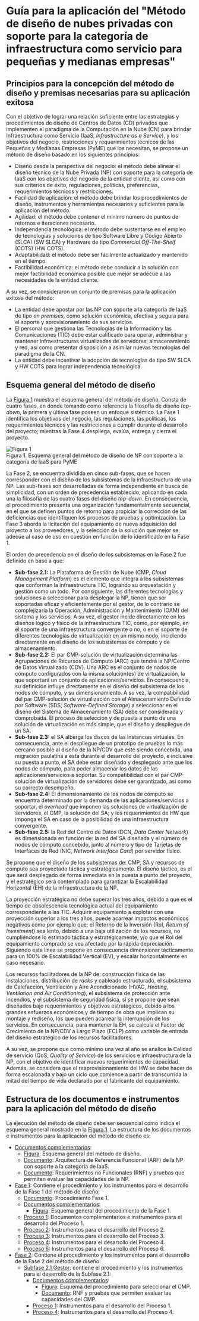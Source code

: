 # Guía para la aplicación del "Método de diseño de nubes privadas con soporte para la categoría de infraestructura como servicio para pequeñas y medianas empresas"  
## Principios para la concepción del método de diseño y premisas necesarias para su aplicación exitosa  
Con el objetivo de lograr una relación suficiente entre las estrategias y procedimientos de diseño de Centros de Datos (CD) privados que implementen el paradigma de la Computación en la Nube (CN) para brindar Infraestructura como Servicio (IaaS, _Infrastructure as a Service_), y los objetivos del negocio, restricciones y requerimientos técnicos de las Pequeñas y Medianas Empresas (PyME) que los necesitan, se propone un método de diseño basado en los siguientes principios:  
* Diseño desde la perspectiva del negocio: el método debe alinear el diseño técnico de la Nube Privada (NP) con soporte para la categoría de IaaS con los objetivos del negocio de la entidad cliente, así como con sus criterios de éxito, regulaciones, políticas, preferencias, requerimientos técnicos y restricciones.  
* Facilidad de aplicación: el método debe brindar los procedimientos de diseño, instrumentos y herramientas necesarios y suficientes para la aplicación del método.
* Agilidad: el método debe contener el mínimo número de puntos de retornos e iteraciones necesario.  
* Independencia tecnológica: el método debe sustentarse en el empleo de tecnologías y soluciones de tipo Software Libre y Código Abierto (SLCA) (SW SLCA) y Hardware de tipo _Commercial Off-The-Shelf_ (COTS) (HW COTS).  
* Adaptabilidad: el método debe ser fácilmente actualizado y mantenido en el tiempo.  
* Factibilidad económica: el método debe conducir a la solución con mejor factibilidad económica posible que mejor se adecúe a las necesidades de la entidad cliente.
  
A su vez, se consideraron un conjunto de premisas para la aplicación exitosa del método:    
* La entidad debe apostar por las NP con soporte a la categoría de IaaS de tipo _on premises_, como solución económica, efectiva y segura para el soporte y aprovisionamiento de sus servicios.  
* El personal que gestiona las Tecnologías de la Información y las Comunicaciones (TIC) debe estar calificado para operar, administrar y mantener infraestructuras virtualizadas de servidores, almacenamiento y red, así como presentar disposición a asimilar nuevas tecnologías del paradigma de la CN.  
* La entidad debe incentivar la adopción de tecnologías de tipo SW SLCA y HW COTS para lograr independencia tecnológica.
## Esquema general del método de diseño  
La  [Figura 1](https://github.com/liliarosag/Metodo-de-diseno-de-nubes-privadas-con-soporte-para-IaaS-para-PyME/blob/main/Documentos%20complementarios/Esquema%20general%20del%20m%C3%A9todo%20de%20dise%C3%B1ov2.jpg) muestra el esquema general del método de diseño. Consta de cuatro fases, en donde tomando como referencia la filosofía de diseño _top-down_, la primera y última fase poseen un enfoque sistémico. La Fase 1 identifica los objetivos del negocio, las regulaciones, las políticas, los requerimientos técnicos y las restricciones a cumplir durante el desarrollo del proyecto; mientras la Fase 4 despliega, evalúa, entrega y cierra el proyecto.

![Figura 1](https://github.com/liliarosag/Metodo-de-diseno-de-nubes-privadas-con-soporte-para-IaaS-para-PyME/blob/main/Documentos%20complementarios/Esquema%20general%20del%20m%C3%A9todo%20de%20dise%C3%B1ov2.jpg)  
Figura 1. Esquema general del método de diseño de NP con soporte a la categoría de IaaS para PyME  

La Fase 2, se encuentra dividida en cinco sub-fases, que se hacen corresponder con el diseño de los subsistemas de la infraestructura de una NP. Las sub-fases son desarrolladas de forma independiente en busca de simplicidad, con un orden de precedencia establecido, aplicando en cada una la filosofía de las cuatro fases del diseño _top-down_. En consecuencia, el procedimiento presenta una organización fundamentalmente secuencial, en el que se definen puntos de retorno para propiciar la corrección de las deficiencias que identifiquen los procesos de pruebas y optimización. La Fase 3 aborda la licitación del equipamiento de nueva adquisición del proyecto a los proveedores, y la selección de la solución que mejor se adecúe al caso de uso en cuestión en función de lo identificado en la Fase 1.

El orden de precedencia en el diseño de los subsistemas en la Fase 2 fue definido en base a que: 
* **Sub-fase 2.1:** La Plataforma de Gestión de Nube (CMP, _Cloud Management Platform_) es el elemento que integra a los subsistemas que conforman la infraestructura TIC, logrando su orquestación y gestión como un todo. Por consiguiente, las diferentes tecnologías y soluciones a seleccionar para desplegar la NP, tienen que ser soportadas eficaz y eficientemente por el gestor, de lo contrario se complejizaría la Operación, Administración y Mantenimiento (OAM) del sistema y los servicios. A su vez, el gestor incide directamente en los diseños lógico y físico de la infraestructura TIC, como, por ejemplo, en el soporte de una infraestructura convergente o no, o en el soporte de diferentes tecnologías de virtualización en un mismo nodo, incidiendo directamente en el diseño de los subsistemas de cómputo y de almacenamiento.  
* **Sub-fase 2.2:** El par CMP-solución de virtualización determina las Agrupaciones de Recursos de Cómputo (ARC) que tendrá la NP/Centro de Datos Virtualizado (CDV). Una ARC es el conjunto de nodos de cómputo configurados con la misma solución(es) de virtualización, la que soportará un conjunto de aplicaciones/servicios. En  consecuencia, su definición influye directamente en el diseño del subsistema de los nodos de cómputo, y su dimensionamiento. A su vez, la compatibilidad del par CMP-solución de virtualización con el Almacenamiento Definido por Software (SDS, _Software-Defined Storage_) a seleccionar en el diseño del Sistema de Almacenamiento (SA) debe ser considerada y comprobada. El proceso de selección y de puesta a punto de una solución de virtualización es más simple, que el diseño y despliegue de un SA.  
* **Sub-fase 2.3:** el SA alberga los discos de las instancias virtuales. En consecuencia, ante el despliegue de un prototipo de pruebas lo más cercano posible al diseño de la NP/CDV que esté siendo concebida, una migración paulatina a esta durante el desarrollo del proyecto, e inclusive su puesta a punto, el SA debe estar diseñado y desplegado ante que los nodos de cómputo, para poder almacenar los datos de las aplicaciones/servicios a soportar.  Su compatibilidad con el par CMP-solución de virtualización de servidores debe ser garantizado, así como su correcto desempeño.  
* **Sub-fase 2.4:** El dimensionamiento de los nodos de cómputo se encuentra determinado por la demanda de las aplicaciones/servicios a soportar, el _overhead_ que imponen las soluciones de virtualización de servidores, el CMP, la solución del SA; y los requerimientos de HW que imponga el SA en caso de la posibilidad de una infraestructura convergente.  
* **Sub-fase 2.5:** la Red del Centro de Datos (DCN, _Data Center Network_) es dimensionada en función de: la red del SA diseñada y el número de nodos de cómputo concebido, junto al número y tipo de Tarjetas de Interfaces de Red (NIC, _Network Interface Card_) por servidor físico. 

Se propone que el diseño de los subsistemas de: CMP, SA y recursos de cómputo sea proyectado táctica y estratégicamente. El diseño táctico, es el que será desplegado de forma inmediata en la puesta a punto del proyecto, y el estratégico será contemplado para garantizar la Escalabilidad Horizontal (EH) de la infraestructura de la NP. 

La proyección estratégica no debe superar los tres años, debido a que es el tiempo de obsolescencia tecnológica actual del equipamiento correspondiente a las TIC. Adquirir equipamiento a explotar con una proyección superior a los tres años, puede acarrear impactos económicos negativos como por ejemplo que: el Retorno de la Inversión (RoI, _Return of Investment_) sea lento, debido a una baja utilización de los recursos, no cumpliéndose lo estimado táctica y estratégicamente; y/o que el RoI del equipamiento comprado se vea afectado por la rápida depreciación. Siguiendo esta línea se propone en consecuencia dimensionar tácticamente para un 100% de Escalabilidad Vertical (EV), y escalar horizontalmente en caso necesario.

Los recursos facilitadores de la NP de: construcción física de las instalaciones, distribución de _racks_ y cableado estructurado, el subsistema de Calefacción, Ventilación y Aire Acondicionado (HVAC, _Heating, Ventilation and Air Conditioning_), el subsistema de protección ante incendios, y el subsistema de seguridad física, sí se propone que sean  diseñados bajo requerimientos y objetivos estratégicos, debido a los grandes esfuerzos económicos y de tiempo de obra que implican su montaje y rediseño, los que pueden acarrear la interrupción de los servicios. En consecuencia, para mantener la EH, se calcula el Factor de Crecimiento de la NP/CDV a Largo Plazo (FCLP) como variable de entrada del diseño estratégico de los recursos facilitadores.

A su vez, se propone que como mínimo una vez al año se analice la Calidad de servicio (QoS, _Quality of Service_) de los servicios e infraestructura de la NP, con el objetivo de identificar nuevos requerimientos de capacidad. Además, se considera que el reaprovisionamiento del HW se debe hacer de forma escalonada y bajo un ciclo que comience a partir de transcurrida la mitad del tiempo de vida declarado por el fabricante del equipamiento.

## Estructura de los documentos e instrumentos para la aplicación del método de diseño
La ejecución del método de diseño debe ser secuencial como indica el esquema general mostrado en la [Figura 1](https://github.com/liliarosag/Metodo-de-diseno-de-nubes-privadas-con-soporte-para-IaaS-para-PyME/blob/main/Documentos%20complementarios/Esquema%20general%20del%20m%C3%A9todo%20de%20dise%C3%B1ov2.jpg). La estructura de los documentos e instrumentos para la aplicación del método de diseño es:
* [Documentos complementarios](https://github.com/liliarosag/Metodo-de-diseno-de-nubes-privadas-con-soporte-para-IaaS-para-PyME/tree/main/Documentos%20complementarios):  
  * [Figura](https://github.com/liliarosag/Metodo-de-diseno-de-nubes-privadas-con-soporte-para-IaaS-para-PyME/blob/main/Documentos%20complementarios/Esquema%20general%20del%20m%C3%A9todo%20de%20dise%C3%B1ov2.jpg): Esquema general del método de diseño.
  * [Documento](https://github.com/liliarosag/Metodo-de-diseno-de-nubes-privadas-con-soporte-para-IaaS-para-PyME/blob/main/Documentos%20complementarios/ARF%20Nube%20Privada%20IaaS.pdf): Arquitectura de Referencia Funcional (ARF) de la NP con soporte a la categoría de IaaS.
  * [Documento](https://github.com/liliarosag/Metodo-de-diseno-de-nubes-privadas-con-soporte-para-IaaS-para-PyME/blob/main/Documentos%20complementarios/RNF%20pruebas%20evaluaci%C3%B3n.pdf): Requerimientos no Funcionales (RNF) y pruebas que permiten evaluar las capacidades de la NP.
* [Fase 1](https://github.com/liliarosag/Metodo-de-diseno-de-nubes-privadas-con-soporte-para-IaaS-para-PyME/tree/main/Fase%201): Contiene el procedimiento y los instrumentos para el desarrollo de la Fase 1 del método de diseño: 
  * [Documento](https://github.com/liliarosag/Metodo-de-diseno-de-nubes-privadas-con-soporte-para-IaaS-para-PyME/blob/main/Fase%201/PROCEDIMIENTO%20FASE%201.pdf): Procedimiento Fase 1.
  * [Documentos complementarios](https://github.com/liliarosag/Metodo-de-diseno-de-nubes-privadas-con-soporte-para-IaaS-para-PyME/tree/main/Fase%201/Documentos%20complementarios):  
    * [Figura](https://github.com/liliarosag/Metodo-de-diseno-de-nubes-privadas-con-soporte-para-IaaS-para-PyME/blob/main/Fase%201/Documentos%20complementarios/Procedimiento%20Fase%201.jpg): Esquema general del procedimiento de la Fase 1.  
  * [Proceso 1](https://github.com/liliarosag/Metodo-de-diseno-de-nubes-privadas-con-soporte-para-IaaS-para-PyME/tree/main/Fase%201/Proceso%201): Documentos complementarios e instrumentos para el desarrollo del Proceso 1.
  * [Proceso 2](https://github.com/liliarosag/Metodo-de-diseno-de-nubes-privadas-con-soporte-para-IaaS-para-PyME/tree/main/Fase%201/Proceso%202): Instrumentos para el desarrollo del Proceso 2.
  * [Proceso 3](https://github.com/liliarosag/Metodo-de-diseno-de-nubes-privadas-con-soporte-para-IaaS-para-PyME/tree/main/Fase%201/Proceso%203): Instrumentos para el desarrollo del Proceso 3.  
  * [Proceso 4](https://github.com/liliarosag/Metodo-de-diseno-de-nubes-privadas-con-soporte-para-IaaS-para-PyME/tree/main/Fase%201/Proceso%204): Instrumentos para el desarrollo del Proceso 4.
  * [Proceso 6](https://github.com/liliarosag/Metodo-de-diseno-de-nubes-privadas-con-soporte-para-IaaS-para-PyME/tree/main/Fase%201/Proceso%206): Instrumentos para el desarrollo del Proceso 6.
* [Fase 2](https://github.com/liliarosag/Metodo-de-diseno-de-nubes-privadas-con-soporte-para-IaaS-para-PyME/tree/main/Fase%202): Contiene el procedimiento y los instrumentos para el desarrollo de la Fase 2 del método de diseño:  
  * [Subfase 2.1 Gestor](https://github.com/liliarosag/Metodo-de-diseno-de-nubes-privadas-con-soporte-para-IaaS-para-PyME/tree/main/Fase%202/Subfase%202.1%20Gestor): contiene el procedimiento y los instrumentos para el desarrollo de la Subfase 2.1:
    * [Documentos complementarios](https://github.com/liliarosag/Metodo-de-diseno-de-nubes-privadas-con-soporte-para-IaaS-para-PyME/tree/main/Fase%202/Subfase%202.1%20Gestor/Documentos%20complementarios):
      * [Figura](https://github.com/liliarosag/Metodo-de-diseno-de-nubes-privadas-con-soporte-para-IaaS-para-PyME/blob/main/Fase%202/Subfase%202.1%20Gestor/Documentos%20complementarios/Procedimiento%20seleccionar%20CMPv3.jpg): Esquema del procedimiento para seleccionar el CMP.  
      * [Documento](https://github.com/liliarosag/Metodo-de-diseno-de-nubes-privadas-con-soporte-para-IaaS-para-PyME/blob/main/Fase%202/Subfase%202.1%20Gestor/Documentos%20complementarios/RNF%20evaluaci%C3%B3n%20CMP.pdf): RNF y pruebas que permiten evaluar las capacidades del CMP.  
    * [Proceso 1](https://github.com/liliarosag/Metodo-de-diseno-de-nubes-privadas-con-soporte-para-IaaS-para-PyME/tree/main/Fase%202/Subfase%202.1%20Gestor/Proceso%201): Instrumentos para el desarrollo del Proceso 1.
    * [Proceso 4](https://github.com/liliarosag/Metodo-de-diseno-de-nubes-privadas-con-soporte-para-IaaS-para-PyME/tree/main/Fase%202/Subfase%202.1%20Gestor/Proceso%204): Instrumentos para el desarrollo del Proceso 4.
